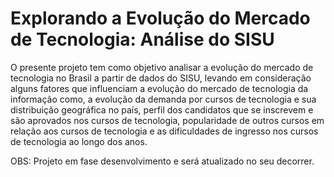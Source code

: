 # Explorando a Evolução do Mercado de Tecnologia: Análise do SISU

O presente projeto tem como objetivo analisar a evolução do mercado de tecnologia no Brasil a partir de dados do SISU, levando em consideração alguns fatores que influenciam a evolução do mercado de tecnologia da informação como, a evolução da demanda por cursos de tecnologia e sua distribuição geográfica no país, perfil dos candidatos que se inscrevem e são aprovados nos cursos de tecnologia, popularidade de outros cursos em relação aos cursos de tecnologia e as dificuldades de ingresso nos cursos de tecnologia ao longo dos anos.

OBS:  Projeto em fase desenvolvimento e será atualizado no seu decorrer.
